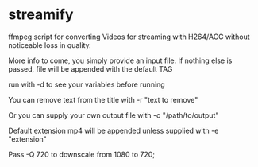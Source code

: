 # streamify
ffmpeg script for converting Videos for streaming with H264/ACC without noticeable loss in quality.

More info to come, you simply provide an input file. If nothing else is passed, file will be appended with the default TAG

run with -d to see your variables before running

You can remove text from the title with -r "text to remove"

Or you can supply your own output file with -o "/path/to/output" 

Default extension mp4 will be appended unless supplied with -e "extension"

Pass -Q 720 to downscale from 1080 to 720;
